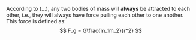 According to (...), any two bodies of mass will **always** be attracted to each other, i.e., they will always have force pulling each other to one another. This force is defined as:
$$
F_g = G\frac{m_1m_2}{r^2}
$$
